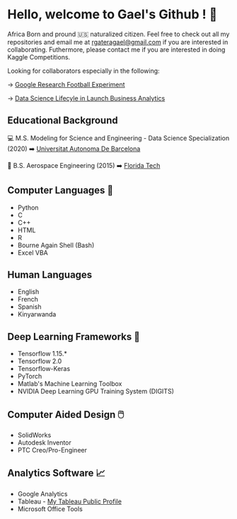 # Hello, welcome to Gael's Github ! :vulcan_salute:

<!--
**GateraGael/GateraGael** is a ✨ _special_ ✨ repository because its `README.md` (this file) appears on your GitHub profile.
--> 

Africa Born and pround :us: naturalized citizen.
Feel free to check out all my repositories and email me at rgateragael@gmail.com if you are interested in collaborating. Futhermore, please contact me if you are interested in doing Kaggle Competitions.

Looking for collaborators especially in the following:

-> [Google Research Football Experiment](https://github.com/GateraGael/Google-Research-Football-Environment-Experiment)

-> [Data Science Lifecyle in Launch Business Analytics](https://github.com/GateraGael/Data-Science-Life-cycle-in-Launch-Business-Analytics)


## Educational Background
:computer: M.S. Modeling for Science and Engineering - Data Science Specialization (2020)
:arrow_right: [Universitat Autonoma De Barcelona](https://www.uab.cat/web/estudiar/l-oferta-de-masters-oficials/informacio-general/modelitzacio-per-a-la-ciencia-i-l-enginyeria-/-modelling-for-science-and-engineering-1096480139517.html?param1=1307112830469)

:rocket: B.S. Aerospace Engineering (2015)
:arrow_right: [Florida Tech](https://www.fit.edu/programs/aerospace-engineering-bs/) 

## Computer Languages :snake:

* Python 
* C
* C++
* HTML
* R
* Bourne Again Shell (Bash)
* Excel VBA

## Human Languages

* English
* French
* Spanish
* Kinyarwanda

## Deep Learning Frameworks :brain:

* Tensorflow 1.15.*
* Tensorflow 2.0
* Tensorflow-Keras
* PyTorch
* Matlab's Machine Learning Toolbox
* NVIDIA Deep Learning GPU Training System (DIGITS) 

##  Computer Aided Design :computer_mouse:

* SolidWorks
* Autodesk Inventor
* PTC Creo/Pro-Engineer

## Analytics Software 📈

* Google Analytics
* Tableau - [My Tableau Public Profile](https://public.tableau.com/profile/gael.gatera#!/)
* Microsoft Office Tools


